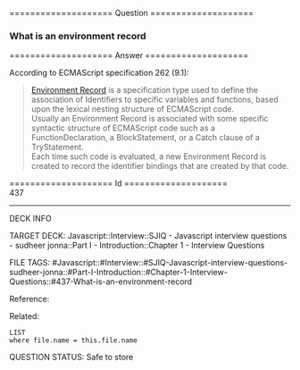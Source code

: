 ==================== Question ====================  

### What is an environment record  

==================== Answer ====================  

According to ECMAScript specification 262 (9.1):

> [Environment Record](https://262.ecma-international.org/12.0/#sec-environment-records)
> is a specification type used to define the association of Identifiers to
> specific variables and functions, based upon the lexical nesting structure of
> ECMAScript code.  
> Usually an Environment Record is associated with some specific syntactic
> structure of ECMAScript code such as a FunctionDeclaration, a BlockStatement,
> or a Catch clause of a TryStatement.  
> Each time such code is evaluated, a new Environment Record is created to
> record the identifier bindings that are created by that code.

==================== Id ====================  
437
<!--ID: 1707879855789-->

---

DECK INFO

TARGET DECK: Javascript::Interview::SJIQ - Javascript interview questions - sudheer jonna::Part I - Introduction::Chapter 1 - Interview Questions

FILE TAGS: #Javascript::#Interview::#SJIQ-Javascript-interview-questions-sudheer-jonna::#Part-I-Introduction::#Chapter-1-Interview-Questions::#437-What-is-an-environment-record

Reference:

Related:

```dataview
LIST
where file.name = this.file.name
```
QUESTION STATUS: Safe to store
